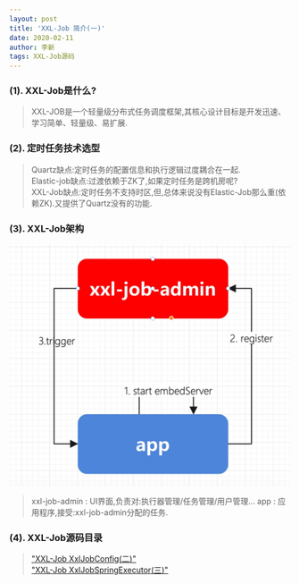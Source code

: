 ```yaml
---
layout: post
title: 'XXL-Job 简介(一)'
date: 2020-02-11
author: 李新
tags: XXL-Job源码
---
```


### (1). XXL-Job是什么?
> XXL-JOB是一个轻量级分布式任务调度框架,其核心设计目标是开发迅速、学习简单、轻量级、易扩展.  

### (2). 定时任务技术选型
> Quartz缺点:定时任务的配置信息和执行逻辑过度耦合在一起.   
> Elastic-job缺点:过渡依赖于ZK了,如果定时任务是跨机房呢?   
> XXL-Job缺点:定时任务不支持时区,但,总体来说没有Elastic-Job那么重(依赖ZK).又提供了Quartz没有的功能.   

### (3). XXL-Job架构
!["XXL-Job架构图"](/assets/xxl-job/imgs/xxl-job.png)

> xxl-job-admin : UI界面,负责对:执行器管理/任务管理/用户管理...
> app : 应用程序,接受:xxl-job-admin分配的任务.  

### (4). XXL-Job源码目录
> ["XXL-Job XxlJobConfig(二)"](/2021/02/21/XXL-Job-XxlJobConfig.html)    
> ["XXL-Job XxlJobSpringExecutor(三)"](/2021/02/21/XXL-Job-XxlJobSpringExecutor.html)    